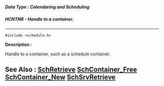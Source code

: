##### Data Type : Calendaring and Scheduling
##### HCNTNR - Handle to a container.
---
```
#include <schedule.h>
```
**Description :**

Handle to a container, such as a schedule container.

**See Also :**
[SchRetrieve](/domino-c-api-docs/reference/Func/SchRetrieve)
[SchContainer_Free](/domino-c-api-docs/reference/Func/SchContainer_Free)
[SchContainer_New](/domino-c-api-docs/reference/Func/SchContainer_New)
[SchSrvRetrieve](/domino-c-api-docs/reference/Func/SchSrvRetrieve)
---
